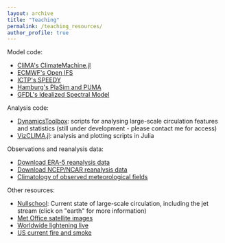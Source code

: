 ```yaml
---
layout: archive
title: "Teaching"
permalink: /teaching_resources/
author_profile: true
---
```


Model code:

- [CliMA's ClimateMachine.jl](https://github.com/CliMA/ClimateMachine.jl)
- [ECMWF's Open IFS](https://www.ecmwf.int/en/research/projects/openifs)
- [ICTP's SPEEDY](https://www.ictp.it/research/esp/models/speedy.aspx)
- [Hamburg's PlaSim and PUMA](https://www.mi.uni-hamburg.de/en/arbeitsgruppen/theoretische-meteorologie/modelle/plasim.html)
- [GFDL's Idealized Spectral Model](https://www.gfdl.noaa.gov/idealized-spectral-models-quickstart/)

Analysis code:
- [DynamicsToolbox](https://github.com/LenkaNovak/Teaching_tools): scripts for analysing large-scale circulation features and statistics (still under development - please contact me for access)
- [VizCLIMA.jl](https://github.com/CliMA/VizCLIMA.jl): analysis and plotting scripts in Julia

Observations and reanalysis data:
- [Download ERA-5 reanalysis data](https://software.ecmwf.int/static/ERA-40_Atlas/docs/index.html)
- [Download NCEP/NCAR reanalysis data](https://psl.noaa.gov/data/gridded/data.ncep.reanalysis.html)
- [Climatology of observed meteorological fields](https://software.ecmwf.int/static/ERA-40_Atlas/docs/index.html)

Other resources:
- [Nullschool](https://earth.nullschool.net): Current state of large-scale circulation, including the jet stream (click on "earth" for more information)
- [Met Office satellite images](https://www.metoffice.gov.uk/public/weather/world-satellite/#?tab=satImg&map=tropicalMercatorIR)
- [Worldwide lightening live](https://www.blitzortung.org/en/live_lightning_maps.php)
- [US current fire and smoke](https://fire.airnow.gov/?lat=34.1636154&lng=-118.14736570000001&zoom=10)
